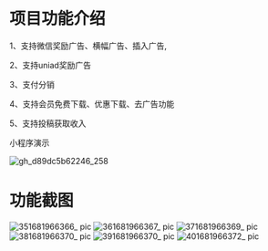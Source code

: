 # 项目功能介绍
1、支持微信奖励广告、横幅广告、插入广告,

2、支持uniad奖励广告

3、支付分销

4、支持会员免费下载、优惠下载、去广告功能

5、支持投稿获取收入

小程序演示

![gh_d89dc5b62246_258](https://user-images.githubusercontent.com/62029646/233361319-7c7cd193-b341-401f-90cd-a6f1c7939c7d.jpg)


# 功能截图
![351681966366_ pic](https://user-images.githubusercontent.com/62029646/233361519-ed54917d-4561-4379-ab1e-a6dd849d33c2.jpg)
![361681966367_ pic](https://user-images.githubusercontent.com/62029646/233361543-71c10c12-5820-46bb-b807-fa297f423452.jpg)
![371681966369_ pic](https://user-images.githubusercontent.com/62029646/233361564-bde3fb97-afdc-400f-95f3-57f90aae1cba.jpg)
![381681966370_ pic](https://user-images.githubusercontent.com/62029646/233361578-f9c7d755-246c-4406-aefa-3d59d4ff1264.jpg)
![391681966370_ pic](https://user-images.githubusercontent.com/62029646/233361594-16db81d3-2d7a-4a3e-a8df-80147baf36c8.jpg)
![401681966372_ pic](https://user-images.githubusercontent.com/62029646/233361618-b9551701-8de8-4dbd-bc00-132bc4e1ccc5.jpg)
